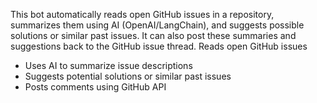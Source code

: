 This bot automatically reads open GitHub issues in a repository, summarizes them using AI (OpenAI/LangChain), and suggests possible solutions or similar past issues. It can also post these summaries and suggestions back to the GitHub issue thread.
 Reads open GitHub issues
- Uses AI to summarize issue descriptions
- Suggests potential solutions or similar past issues
- Posts comments using GitHub API